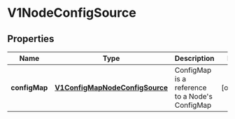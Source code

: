 
# V1NodeConfigSource

## Properties
Name | Type | Description | Notes
------------ | ------------- | ------------- | -------------
**configMap** | [**V1ConfigMapNodeConfigSource**](V1ConfigMapNodeConfigSource.md) | ConfigMap is a reference to a Node&#39;s ConfigMap |  [optional]




